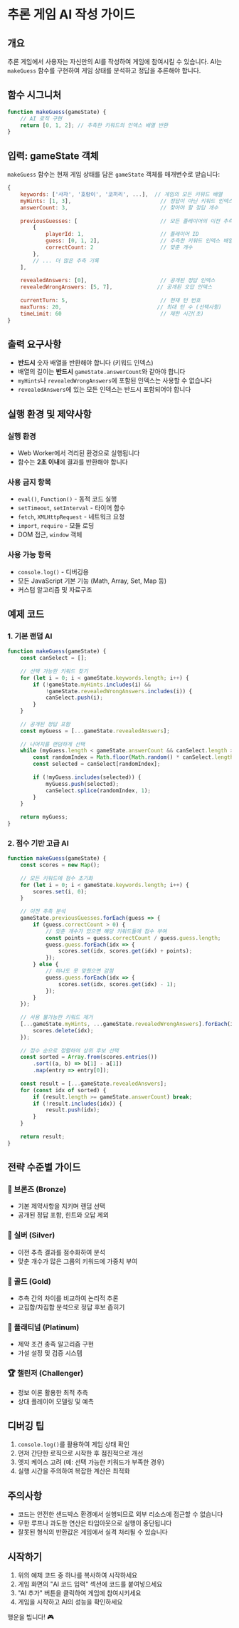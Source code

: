 # 추론 게임 AI 작성 가이드

## 개요
추론 게임에서 사용자는 자신만의 AI를 작성하여 게임에 참여시킬 수 있습니다. AI는 `makeGuess` 함수를 구현하여 게임 상태를 분석하고 정답을 추론해야 합니다.

## 함수 시그니처

```javascript
function makeGuess(gameState) {
    // AI 로직 구현
    return [0, 1, 2]; // 추측한 키워드의 인덱스 배열 반환
}
```

## 입력: gameState 객체

`makeGuess` 함수는 현재 게임 상태를 담은 `gameState` 객체를 매개변수로 받습니다:

```javascript
{
    keywords: ['사자', '호랑이', '코끼리', ...],  // 게임의 모든 키워드 배열
    myHints: [1, 3],                            // 정답이 아닌 키워드 인덱스 (나만 아는 힌트)
    answerCount: 3,                             // 찾아야 할 정답 개수
    
    previousGuesses: [                          // 모든 플레이어의 이전 추측 기록
        {
            playerId: 1,                        // 플레이어 ID
            guess: [0, 1, 2],                   // 추측한 키워드 인덱스 배열
            correctCount: 2                     // 맞춘 개수
        },
        // ... 더 많은 추측 기록
    ],
    
    revealedAnswers: [0],                       // 공개된 정답 인덱스
    revealedWrongAnswers: [5, 7],              // 공개된 오답 인덱스
    
    currentTurn: 5,                             // 현재 턴 번호
    maxTurns: 20,                              // 최대 턴 수 (선택사항)
    timeLimit: 60                               // 제한 시간(초)
}
```

## 출력 요구사항

- **반드시** 숫자 배열을 반환해야 합니다 (키워드 인덱스)
- 배열의 길이는 **반드시** `gameState.answerCount`와 같아야 합니다
- `myHints`나 `revealedWrongAnswers`에 포함된 인덱스는 사용할 수 없습니다
- `revealedAnswers`에 있는 모든 인덱스는 반드시 포함되어야 합니다

## 실행 환경 및 제약사항

### 실행 환경
- Web Worker에서 격리된 환경으로 실행됩니다
- 함수는 **2초 이내**에 결과를 반환해야 합니다

### 사용 금지 항목
- `eval()`, `Function()` - 동적 코드 실행
- `setTimeout`, `setInterval` - 타이머 함수
- `fetch`, `XMLHttpRequest` - 네트워크 요청
- `import`, `require` - 모듈 로딩
- DOM 접근, `window` 객체

### 사용 가능 항목
- `console.log()` - 디버깅용
- 모든 JavaScript 기본 기능 (Math, Array, Set, Map 등)
- 커스텀 알고리즘 및 자료구조

## 예제 코드

### 1. 기본 랜덤 AI

```javascript
function makeGuess(gameState) {
    const canSelect = [];
    
    // 선택 가능한 키워드 찾기
    for (let i = 0; i < gameState.keywords.length; i++) {
        if (!gameState.myHints.includes(i) && 
            !gameState.revealedWrongAnswers.includes(i)) {
            canSelect.push(i);
        }
    }
    
    // 공개된 정답 포함
    const myGuess = [...gameState.revealedAnswers];
    
    // 나머지를 랜덤하게 선택
    while (myGuess.length < gameState.answerCount && canSelect.length > 0) {
        const randomIndex = Math.floor(Math.random() * canSelect.length);
        const selected = canSelect[randomIndex];
        
        if (!myGuess.includes(selected)) {
            myGuess.push(selected);
            canSelect.splice(randomIndex, 1);
        }
    }
    
    return myGuess;
}
```

### 2. 점수 기반 고급 AI

```javascript
function makeGuess(gameState) {
    const scores = new Map();
    
    // 모든 키워드에 점수 초기화
    for (let i = 0; i < gameState.keywords.length; i++) {
        scores.set(i, 0);
    }
    
    // 이전 추측 분석
    gameState.previousGuesses.forEach(guess => {
        if (guess.correctCount > 0) {
            // 맞춘 개수가 있으면 해당 키워드들에 점수 부여
            const points = guess.correctCount / guess.guess.length;
            guess.guess.forEach(idx => {
                scores.set(idx, scores.get(idx) + points);
            });
        } else {
            // 하나도 못 맞췄으면 감점
            guess.guess.forEach(idx => {
                scores.set(idx, scores.get(idx) - 1);
            });
        }
    });
    
    // 사용 불가능한 키워드 제거
    [...gameState.myHints, ...gameState.revealedWrongAnswers].forEach(idx => {
        scores.delete(idx);
    });
    
    // 점수 순으로 정렬하여 상위 후보 선택
    const sorted = Array.from(scores.entries())
        .sort((a, b) => b[1] - a[1])
        .map(entry => entry[0]);
    
    const result = [...gameState.revealedAnswers];
    for (const idx of sorted) {
        if (result.length >= gameState.answerCount) break;
        if (!result.includes(idx)) {
            result.push(idx);
        }
    }
    
    return result;
}
```

## 전략 수준별 가이드

### 🥉 브론즈 (Bronze)
- 기본 제약사항을 지키며 랜덤 선택
- 공개된 정답 포함, 힌트와 오답 제외

### 🥈 실버 (Silver)
- 이전 추측 결과를 점수화하여 분석
- 맞춘 개수가 많은 그룹의 키워드에 가중치 부여

### 🥇 골드 (Gold)
- 추측 간의 차이를 비교하여 논리적 추론
- 교집합/차집합 분석으로 정답 후보 좁히기

### 💎 플래티넘 (Platinum)
- 제약 조건 충족 알고리즘 구현
- 가설 설정 및 검증 시스템

### 🏆 챌린저 (Challenger)
- 정보 이론 활용한 최적 추측
- 상대 플레이어 모델링 및 예측

## 디버깅 팁

1. `console.log()`를 활용하여 게임 상태 확인
2. 먼저 간단한 로직으로 시작한 후 점진적으로 개선
3. 엣지 케이스 고려 (예: 선택 가능한 키워드가 부족한 경우)
4. 실행 시간을 주의하여 복잡한 계산은 최적화

## 주의사항

- 코드는 안전한 샌드박스 환경에서 실행되므로 외부 리소스에 접근할 수 없습니다
- 무한 루프나 과도한 연산은 타임아웃으로 실행이 중단됩니다
- 잘못된 형식의 반환값은 게임에서 실격 처리될 수 있습니다

## 시작하기

1. 위의 예제 코드 중 하나를 복사하여 시작하세요
2. 게임 화면의 "AI 코드 입력" 섹션에 코드를 붙여넣으세요
3. "AI 추가" 버튼을 클릭하여 게임에 참여시키세요
4. 게임을 시작하고 AI의 성능을 확인하세요

행운을 빕니다! 🎮